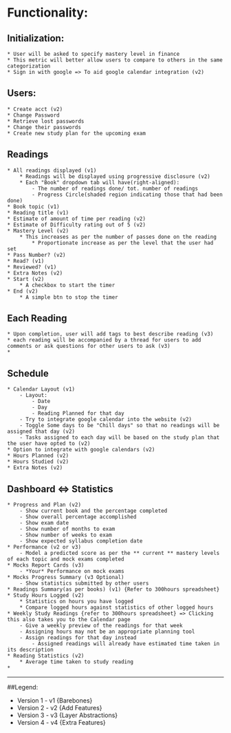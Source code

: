 # Functionality:

## Initialization:
    * User will be asked to specify mastery level in finance 
    * This metric will better allow users to compare to others in the same categorization
    * Sign in with google => To aid google calendar integration (v2)

## Users:
    * Create acct (v2)
    * Change Password
    * Retrieve lost passwords
    * Change their passwords
    * Create new study plan for the upcoming exam

## Readings
    * All readings displayed (v1)
        * Readings will be displayed using progressive disclosure (v2)
        * Each "Book" dropdown tab will have(right-aligned):
            - The number of readings done/ tot. number of readings 
            - Progress Circle(shaded region indicating those that had been done)  
    * Book topic (v1)
    * Reading title (v1)
    * Estimate of amount of time per reading (v2)
    * Estimate of Difficulty rating out of 5 (v2)
    * Mastery Level (v2)
        * This increases as per the number of passes done on the reading
            * Proportionate increase as per the level that the user had set
    * Pass Number? (v2)
    * Read? (v1)    
    * Reviewed? (v1)
    * Extra Notes (v2)
    * Start (v2)
        * A checkbox to start the timer
    * End (v2)
        * A simple btn to stop the timer
## Each Reading
    * Upon completion, user will add tags to best describe reading (v3)
    * each reading will be accompanied by a thread for users to add comments or ask questions for other users to ask (v3)
    * 

## Schedule
    * Calendar Layout (v1)
        - Layout:
            - Date
            - Day
            - Reading Planned for that day
        - Try to integrate google calendar into the website (v2)
        - Toggle Some days to be "Chill days" so that no readings will be assigned that day (v2)
        - Tasks assigned to each day will be based on the study plan that the user have opted to (v2)
    * Option to integrate with google calendars (v2)
    * Hours Planned (v2)
    * Hours Studied (v2)
    * Extra Notes (v2)

## Dashboard <=> Statistics
    * Progress and Plan (v2)
        - Show current book and the percentage completed
        - Show overall percentage accomplished 
        - Show exam date
        - Show number of months to exam
        - Show number of weeks to exam
        - Show expected syllabus completion date
    * Performance (v2 or v3)
        - Model a predicted score as per the ** current ** mastery levels of each topic and mock exams completed 
    * Mocks Report Cards (v3)
        - *Your* Performance on mock exams 
    * Mocks Progress Summary (v3 Optional)
        - Show statistics submitted by other users
    * Readings Summary(as per books) (v1) {Refer to 300hours spreadsheet}
    * Study Hours Logged (v2)
        * Statistics on hours you have logged 
        * Compare logged hours against statistics of other logged hours
    * Weekly Study Readings {refer to 300hours spreadsheet} => Clicking this also takes you to the Calendar page
        - Give a weekly preview of the readings for that week
        - Assigning hours may not be an appropriate planning tool
        - Assign readings for that day instead
            - Assigned readings will already have estimated time taken in its description
    * Reading Statistics (v2)
        * Average time taken to study reading
    * 

---
##Legend:

* Version 1 - v1 {Barebones}
* Version 2 - v2 {Add Features}
* Version 3 - v3 {Layer Abstractions}
* Version 4 - v4 {Extra Features}